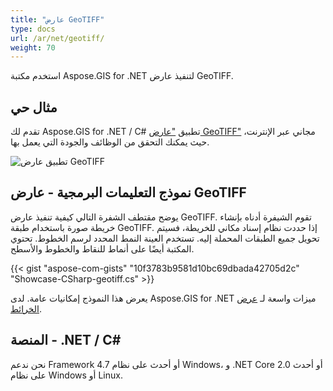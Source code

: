 ```yaml
---
title: "عارض GeoTIFF"
type: docs
url: /ar/net/geotiff/
weight: 70
---
```


استخدم مكتبة Aspose.GIS for .NET لتنفيذ عارض GeoTIFF.

## **مثال حي**

تقدم لك Aspose.GIS for .NET / C# تطبيق ["عارض GeoTIFF"](https://products.aspose.app/gis/viewer/geotiff) مجاني عبر الإنترنت، حيث يمكنك التحقق من الوظائف والجودة التي يعمل بها.

![تطبيق عارض GeoTIFF](viewer.png)

## **نموذج التعليمات البرمجية - عارض GeoTIFF**

يوضح مقتطف الشفرة التالي كيفية تنفيذ عارض GeoTIFF. تقوم الشيفرة أدناه بإنشاء خريطة صورة باستخدام طبقة GeoTIFF. إذا حددت نظام إسناد مكاني للخريطة، فسيتم تحويل جميع الطبقات المحملة إليه.
تستخدم العينة النمط المحدد لرسم الخطوط. تحتوي المكتبة أيضًا على أنماط للنقاط والخطوط والأسطح.

{{< gist "aspose-com-gists" "10f3783b9581d10bc69dbada42705d2c" "Showcase-CSharp-geotiff.cs" >}}

يعرض هذا النموذج إمكانيات عامة. لدى Aspose.GIS for .NET ميزات واسعة لـ [عرض الخرائط](https://docs.aspose.com/gis/net/map-rendering/).

## **المنصة - .NET / C#**

نحن ندعم Framework 4.7 أو أحدث على نظام Windows، و .NET Core 2.0 أو أحدث على نظام Windows أو Linux.
